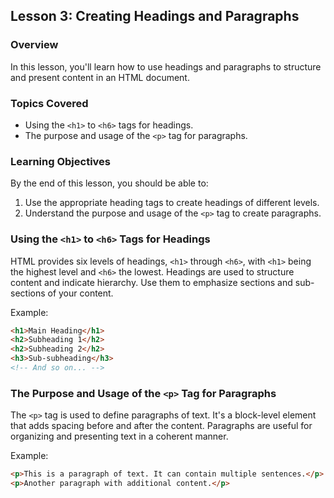 ## Lesson 3: Creating Headings and Paragraphs

### Overview

In this lesson, you'll learn how to use headings and paragraphs to structure and present content in an HTML document.

### Topics Covered

- Using the `<h1>` to `<h6>` tags for headings.
- The purpose and usage of the `<p>` tag for paragraphs.

### Learning Objectives

By the end of this lesson, you should be able to:

1. Use the appropriate heading tags to create headings of different levels.
2. Understand the purpose and usage of the `<p>` tag to create paragraphs.

### Using the `<h1>` to `<h6>` Tags for Headings

HTML provides six levels of headings, `<h1>` through `<h6>`, with `<h1>` being the highest level and `<h6>` the lowest. Headings are used to structure content and indicate hierarchy. Use them to emphasize sections and sub-sections of your content.

Example:

```html
<h1>Main Heading</h1>
<h2>Subheading 1</h2>
<h2>Subheading 2</h2>
<h3>Sub-subheading</h3>
<!-- And so on... -->
```

### The Purpose and Usage of the `<p>` Tag for Paragraphs

The `<p>` tag is used to define paragraphs of text. It's a block-level element that adds spacing before and after the content. Paragraphs are useful for organizing and presenting text in a coherent manner.

Example:

```html
<p>This is a paragraph of text. It can contain multiple sentences.</p>
<p>Another paragraph with additional content.</p>
```

